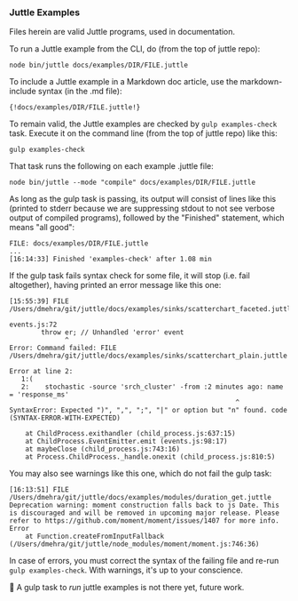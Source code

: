 ### Juttle Examples

Files herein are valid Juttle programs, used in documentation. 

To run a Juttle example from the CLI, do (from the top of juttle repo):

```
node bin/juttle docs/examples/DIR/FILE.juttle
```

To include a Juttle example in a Markdown doc article, use the markdown-include syntax
(in the .md file):

```
{!docs/examples/DIR/FILE.juttle!}
```

To remain valid, the Juttle examples are checked by `gulp examples-check` task.
Execute it on the command line (from the top of juttle repo) like this:

```
gulp examples-check
```

That task runs the following on each example .juttle file:

```
node bin/juttle --mode "compile" docs/examples/DIR/FILE.juttle
```

As long as the gulp task is passing, its output will consist of lines like this
(printed to stderr because we are suppressing stdout to not see verbose output of compiled programs),
followed by the "Finished" statement, which means "all good": 

```
FILE: docs/examples/DIR/FILE.juttle
...
[16:14:33] Finished 'examples-check' after 1.08 min
```

If the gulp task fails syntax check for some file, it will stop (i.e. fail altogether), 
having printed an error message like this one:

```
[15:55:39] FILE /Users/dmehra/git/juttle/docs/examples/sinks/scatterchart_faceted.juttle

events.js:72
        throw er; // Unhandled 'error' event
              ^
Error: Command failed: FILE /Users/dmehra/git/juttle/docs/examples/sinks/scatterchart_plain.juttle

Error at line 2:
   1:(
   2:    stochastic -source 'srch_cluster' -from :2 minutes ago: name = 'response_ms'
                                                         ^
SyntaxError: Expected ")", ",", ";", "|" or option but "n" found. code (SYNTAX-ERROR-WITH-EXPECTED)

    at ChildProcess.exithandler (child_process.js:637:15)
    at ChildProcess.EventEmitter.emit (events.js:98:17)
    at maybeClose (child_process.js:743:16)
    at Process.ChildProcess._handle.onexit (child_process.js:810:5)
```

You may also see warnings like this one, which do not fail the gulp task:

```
[16:13:51] FILE /Users/dmehra/git/juttle/docs/examples/modules/duration_get.juttle
Deprecation warning: moment construction falls back to js Date. This is discouraged and will be removed in upcoming major release. Please refer to https://github.com/moment/moment/issues/1407 for more info.
Error
    at Function.createFromInputFallback (/Users/dmehra/git/juttle/node_modules/moment/moment.js:746:36)

```

In case of errors, you must correct the syntax of the failing file and re-run `gulp examples-check`.
With warnings, it's up to your conscience.  

:construction: A gulp task to *run* juttle examples is not there yet, future work.


